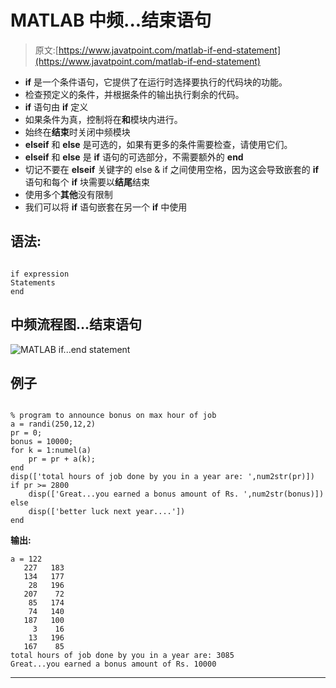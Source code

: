 # MATLAB 中频...结束语句

> 原文:[https://www.javatpoint.com/matlab-if-end-statement](https://www.javatpoint.com/matlab-if-end-statement)

*   **if** 是一个条件语句，它提供了在运行时选择要执行的代码块的功能。
*   检查预定义的条件，并根据条件的输出执行剩余的代码。
*   **if** 语句由 **if** 定义
*   如果条件为真，控制将在**和**模块内进行。
*   始终在**结束**时关闭中频模块
*   **elseif** 和 **else** 是可选的，如果有更多的条件需要检查，请使用它们。
*   **elseif** 和 **else** 是 **if** 语句的可选部分，不需要额外的 **end**
*   切记不要在 **elseif** 关键字的 else & if 之间使用空格，因为这会导致嵌套的 **if** 语句和每个 **if** 块需要以**结尾**结束
*   使用多个**其他**没有限制
*   我们可以将 **if** 语句嵌套在另一个 **if** 中使用

## 语法:

```

if expression
Statements
end

```

## 中频流程图...结束语句

![MATLAB if...end statement](../Images/a0d39b1f2d375f86bf3ea367954c0769.png)

## 例子

```

% program to announce bonus on max hour of job
a = randi(250,12,2)
pr = 0;
bonus = 10000;
for k = 1:numel(a)
    pr = pr + a(k);
end
disp(['total hours of job done by you in a year are: ',num2str(pr)])
if pr >= 2800
    disp(['Great...you earned a bonus amount of Rs. ',num2str(bonus)])
else
    disp(['better luck next year....'])
end

```

**输出:**

```
a = 122
   227   183
   134   177
    28   196
   207    72
    85   174
    74   140
   187   100
     3    16
    13   196
   167    85
total hours of job done by you in a year are: 3085
Great...you earned a bonus amount of Rs. 10000

```

* * *